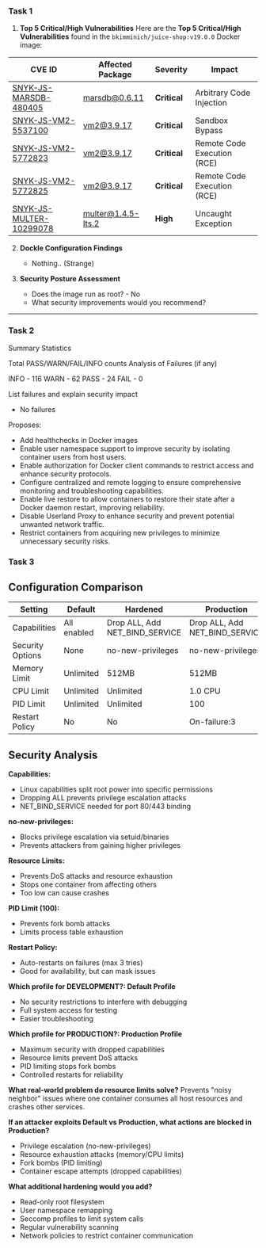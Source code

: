 ### Task 1
1. **Top 5 Critical/High Vulnerabilities**
  Here are the **Top 5 Critical/High Vulnerabilities** found in the `bkimminich/juice-shop:v19.0.0` Docker image:

| CVE ID                                         | Affected Package                  | Severity         | Impact                                      |
|------------------------------------------------|----------------------------------|------------------|---------------------------------------------|
| [SNYK-JS-MARSDB-480405](https://security.snyk.io/vuln/SNYK-JS-MARSDB-480405)        | marsdb@0.6.11                   | **Critical**     | Arbitrary Code Injection                   |
| [SNYK-JS-VM2-5537100](https://security.snyk.io/vuln/SNYK-JS-VM2-5537100)            | vm2@3.9.17                      | **Critical**     | Sandbox Bypass                             |
| [SNYK-JS-VM2-5772823](https://security.snyk.io/vuln/SNYK-JS-VM2-5772823)            | vm2@3.9.17                      | **Critical**     | Remote Code Execution (RCE)                |
| [SNYK-JS-VM2-5772825](https://security.snyk.io/vuln/SNYK-JS-VM2-5772825)            | vm2@3.9.17                      | **Critical**     | Remote Code Execution (RCE)                |
| [SNYK-JS-MULTER-10299078](https://security.snyk.io/vuln/SNYK-JS-MULTER-10299078)    | multer@1.4.5-lts.2              | **High**         | Uncaught Exception                          |

2. **Dockle Configuration Findings**
   - Nothing.. (Strange)

3. **Security Posture Assessment**
   - Does the image run as root? - No
   - What security improvements would you recommend?

---



### Task 2

Summary Statistics

Total PASS/WARN/FAIL/INFO counts
Analysis of Failures (if any)

INFO - 116
WARN - 62
PASS - 24
FAIL - 0

List failures and explain security impact
- No failures

Proposes:
 - Add healthchecks in Docker images
 - Enable user namespace support to improve security by isolating container users from host users.
 - Enable authorization for Docker client commands to restrict access and enhance security protocols.
 - Configure centralized and remote logging to ensure comprehensive monitoring and troubleshooting capabilities.
 - Enable live restore to allow containers to restore their state after a Docker daemon restart, improving reliability.
 - Disable Userland Proxy to enhance security and prevent potential unwanted network traffic.
 - Restrict containers from acquiring new privileges to minimize unnecessary security risks.


### Task 3

## Configuration Comparison

| Setting | Default | Hardened | Production |
|---------|---------|----------|------------|
| Capabilities | All enabled | Drop ALL, Add NET_BIND_SERVICE | Drop ALL, Add NET_BIND_SERVICE |
| Security Options | None | no-new-privileges | no-new-privileges |
| Memory Limit | Unlimited | 512MB | 512MB |
| CPU Limit | Unlimited | Unlimited | 1.0 CPU |
| PID Limit | Unlimited | Unlimited | 100 |
| Restart Policy | No | No | On-failure:3 |

## Security Analysis

**Capabilities:**
- Linux capabilities split root power into specific permissions
- Dropping ALL prevents privilege escalation attacks
- NET_BIND_SERVICE needed for port 80/443 binding

**no-new-privileges:**
- Blocks privilege escalation via setuid/binaries
- Prevents attackers from gaining higher privileges

**Resource Limits:**
- Prevents DoS attacks and resource exhaustion
- Stops one container from affecting others
- Too low can cause crashes

**PID Limit (100):**
- Prevents fork bomb attacks
- Limits process table exhaustion

**Restart Policy:**
- Auto-restarts on failures (max 3 tries)
- Good for availability, but can mask issues



**Which profile for DEVELOPMENT?: Default Profile**
- No security restrictions to interfere with debugging
- Full system access for testing
- Easier troubleshooting

**Which profile for PRODUCTION?: Production Profile**
- Maximum security with dropped capabilities
- Resource limits prevent DoS attacks
- PID limiting stops fork bombs
- Controlled restarts for reliability

**What real-world problem do resource limits solve?**
Prevents "noisy neighbor" issues where one container consumes all host resources and crashes other services.

**If an attacker exploits Default vs Production, what actions are blocked in Production?**
- Privilege escalation (no-new-privileges)
- Resource exhaustion attacks (memory/CPU limits)
- Fork bombs (PID limiting)
- Container escape attempts (dropped capabilities)

**What additional hardening would you add?**
- Read-only root filesystem
- User namespace remapping
- Seccomp profiles to limit system calls
- Regular vulnerability scanning
- Network policies to restrict container communication